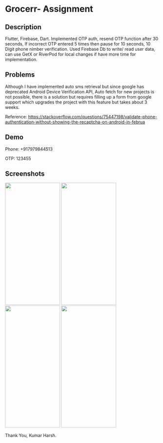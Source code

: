 
# Grocerr- Assignment



## Description

Flutter, Firebase, Dart. Implemented OTP auth, resend OTP function after 30 seconds, If incorrect OTP entered 5 times then pause for 10 seconds, 10 Digit phone nimber verification. Used Firebase Db to write/ read user data, can use GetX or RiverPod for local changes if have more time for implementation.


## Problems

Although I have implemented auto sms retrieval but since google has deprecated Android Device Verification API, Auto fetch for new projects is not possible, there is a solution but requires filling up a form from google support which upgrades the project with this feature but takes about 3 weeks.

Reference: https://stackoverflow.com/questions/75447198/validate-phone-authentication-without-showing-the-recaptcha-on-android-in-februa


## Demo

Phone: +917979844513

OTP: 123455


## Screenshots

<img src="https://user-images.githubusercontent.com/76583677/229296534-1d135eab-8ed5-4563-acad-aeea497e1ce0.jpg" width="180" height="400">
<img src="https://user-images.githubusercontent.com/76583677/229296536-cad5da2e-f86d-4f6e-b12a-ae501cec2d1e.jpg" width="180" height="400"> 
<img src="https://user-images.githubusercontent.com/76583677/229296538-1a8b090b-af58-401c-ac4a-2b57c59f82aa.jpg" width="180" height="400">
<img src="https://user-images.githubusercontent.com/76583677/229296541-56ec2a75-45db-486d-a591-9199143ebed8.jpg" width="180" height="400">



Thank You,
Kumar Harsh.

